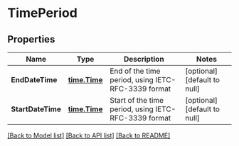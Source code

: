# TimePeriod

## Properties
Name | Type | Description | Notes
------------ | ------------- | ------------- | -------------
**EndDateTime** | [**time.Time**](time.Time.md) | End of the time period, using IETC-RFC-3339 format | [optional] [default to null]
**StartDateTime** | [**time.Time**](time.Time.md) | Start of the time period, using IETC-RFC-3339 format | [optional] [default to null]

[[Back to Model list]](../README.md#documentation-for-models) [[Back to API list]](../README.md#documentation-for-api-endpoints) [[Back to README]](../README.md)


